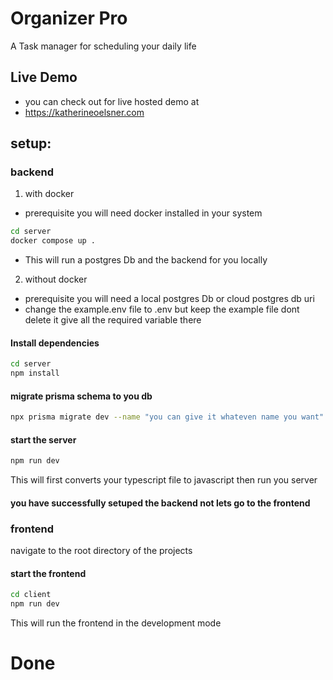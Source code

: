 
# Organizer Pro
A Task manager for scheduling your daily life

## Live Demo
- you can check out for live hosted demo at 
- https://katherineoelsner.com
## setup:

### backend
1. with docker 
- prerequisite you will need docker installed in your system 
```bash
cd server 
docker compose up .
```
- This will run a postgres Db and the backend for you locally 

2. without docker 

- prerequisite you will need a local postgres Db or cloud postgres db  uri
- change the example.env file to .env but keep the example file dont delete it give all the required variable there
 
 #### Install dependencies
 ```bash
 cd server 
 npm install 
```

 #### migrate prisma schema to you db 
```bash
npx prisma migrate dev --name "you can give it whateven name you want"
```
#### start the server 
```bash
npm run dev 
```
This will first converts your typescript file to javascript then run you server
#### you have successfully setuped the backend not lets go to the frontend


### frontend

navigate to the root directory of the projects

#### start the frontend
```bash
cd client
npm run dev 
```
This will run the frontend in the development mode

# Done